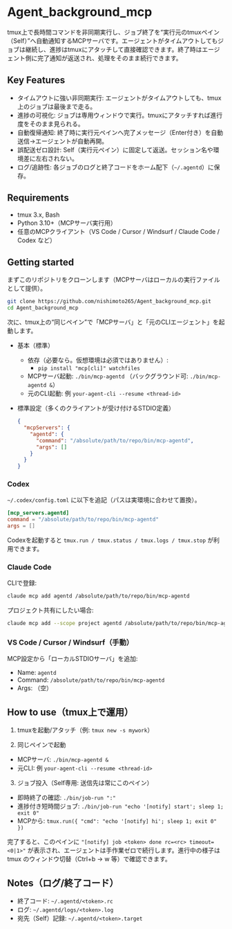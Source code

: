 # Agent_background_mcp

tmux上で長時間コマンドを非同期実行し、ジョブ終了を“実行元のtmuxペイン（Self）”へ自動通知するMCPサーバです。エージェントがタイムアウトしてもジョブは継続し、進捗はtmuxにアタッチして直接確認できます。終了時はエージェント側に完了通知が返送され、処理をそのまま続行できます。

## Key Features
- タイムアウトに強い非同期実行: エージェントがタイムアウトしても、tmux上のジョブは最後まで走る。
- 進捗の可視化: ジョブは専用ウィンドウで実行。tmuxにアタッチすれば進行度をそのまま見られる。
- 自動復帰通知: 終了時に実行元ペインへ完了メッセージ（Enter付き）を自動送信→エージェントが自動再開。
- 誤配送ゼロ設計: Self（実行元ペイン）に固定して返送。セッション名や環境差に左右されない。
- ログ/追跡性: 各ジョブのログと終了コードをホーム配下（`~/.agentd`）に保存。

## Requirements
- tmux 3.x, Bash
- Python 3.10+（MCPサーバ実行用）
- 任意のMCPクライアント（VS Code / Cursor / Windsurf / Claude Code / Codex など）

## Getting started
まずこのリポジトリをクローンします（MCPサーバはローカルの実行ファイルとして提供）。

```bash
git clone https://github.com/nishimoto265/Agent_background_mcp.git
cd Agent_background_mcp
```

次に、tmux上の“同じペイン”で「MCPサーバ」と「元のCLIエージェント」を起動します。

- 基本（標準）
  - 依存（必要なら。仮想環境は必須ではありません）:
    - `pip install "mcp[cli]" watchfiles`
  - MCPサーバ起動: `./bin/mcp-agentd` （バックグラウンド可: `./bin/mcp-agentd &`）
  - 元のCLI起動: 例 `your-agent-cli --resume <thread-id>`

- 標準設定（多くのクライアントが受け付けるSTDIO定義）
  ```json
  {
    "mcpServers": {
      "agentd": {
        "command": "/absolute/path/to/repo/bin/mcp-agentd",
        "args": []
      }
    }
  }
  ```

### Codex
`~/.codex/config.toml` に以下を追記（パスは実環境に合わせて置換）。

```toml
[mcp_servers.agentd]
command = "/absolute/path/to/repo/bin/mcp-agentd"
args = []
```

Codexを起動すると `tmux.run / tmux.status / tmux.logs / tmux.stop` が利用できます。

### Claude Code
CLIで登録:

```bash
claude mcp add agentd /absolute/path/to/repo/bin/mcp-agentd
```

プロジェクト共有にしたい場合:

```bash
claude mcp add --scope project agentd /absolute/path/to/repo/bin/mcp-agentd
```

### VS Code / Cursor / Windsurf（手動）
MCP設定から「ローカルSTDIOサーバ」を追加:
- Name: `agentd`
- Command: `/absolute/path/to/repo/bin/mcp-agentd`
- Args: （空）

## How to use（tmux上で運用）
1) tmuxを起動/アタッチ（例: `tmux new -s mywork`）

2) 同じペインで起動
- MCPサーバ: `./bin/mcp-agentd &`
- 元CLI: 例 `your-agent-cli --resume <thread-id>`

3) ジョブ投入（Self専用: 送信先は常にこのペイン）
- 即時終了の確認: `./bin/job-run ":"`
- 進捗付き短時間ジョブ: `./bin/job-run "echo '[notify] start'; sleep 1; exit 0"`
- MCPから: `tmux.run({ "cmd": "echo '[notify] hi'; sleep 1; exit 0" })`

完了すると、このペインに `"[notify] job <token> done rc=<rc> timeout=<0|1>"` が表示され、エージェントは手作業ゼロで続行します。進行中の様子は tmux のウィンドウ切替（Ctrl+b → w 等）で確認できます。

## Notes（ログ/終了コード）
- 終了コード: `~/.agentd/<token>.rc`
- ログ: `~/.agentd/logs/<token>.log`
- 宛先（Self）記録: `~/.agentd/<token>.target`

